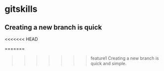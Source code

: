 # gitskills
## Creating a new branch is quick
<<<<<<< HEAD

=======

>>>>>>> feature1
Creating a new branch is quick and simple.